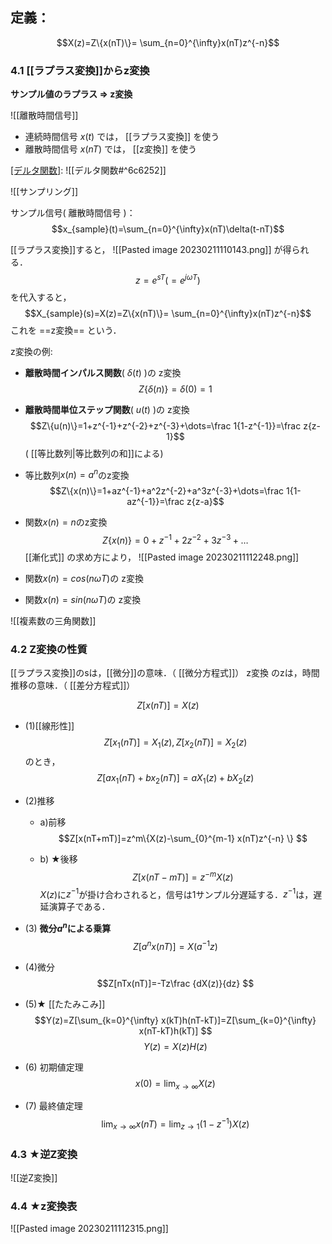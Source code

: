 ## 定義：
$$X(z)=Z\{x(nT)\}= \sum_{n=0}^{\infty}x(nT)z^{-n}$$

### 4.1 [[ラプラス変換]]からz変換
**サンプル値のラプラス ⇒ z変換**

 ![[離散時間信号]] 

   -  連続時間信号 $x(t)$ では， [[ラプラス変換]] を使う
   - 離散時間信号 $x(nT)$ では， [[z変換]] を使う

[[デルタ関数]](単位インパルス関数):
![[デルタ関数#^6c6252]]

![[サンプリング]] 

サンプル信号( 離散時間信号 )：
$$x_{sample}(t)=\sum_{n=0}^{\infty}x(nT)\delta(t-nT)$$

[[ラプラス変換]]すると，
![[Pasted image 20230211110143.png]]
が得られる．
$$z=e^{sT}(=e^{j\omega T})$$
を代入すると，
$$X_{sample}(s)=X(z)=Z\{x(nT)\}= \sum_{n=0}^{\infty}x(nT)z^{-n}$$
これを ==z変換== という．

z変換の例:
- **離散時間インパルス関数**( $\delta(t)$ )の z変換
$$Z\{\delta(n)\}=\delta(0)=1$$
- **離散時間単位ステップ関数**( $u(t)$ )の z変換
$$Z\{u(n)\}=1+z^{-1}+z^{-2}+z^{-3}+\dots=\frac 1{1-z^{-1}}=\frac z{z-1}$$
( [[等比数列|等比数列の和]]による) 

- 等比数列$x(n)=a^n$のz変換
$$Z\{x(n)\}=1+az^{-1}+a^2z^{-2}+a^3z^{-3}+\dots=\frac 1{1-az^{-1}}=\frac z{z-a}$$

- 関数$x(n)=n$のz変換
$$Z\{x(n)\}=0+z^{-1}+2z^{-2}+3z^{-3}+\dots$$
[[漸化式]] の求め方により，
![[Pasted image 20230211112248.png]]


- 関数$x(n)=cos(n\omega T)$の z変換
- 関数$x(n)=sin(n\omega T)$の z変換

![[複素数の三角関数]]

### 4.2 Z変換の性質
[[ラプラス変換]]のsは，[[微分]]の意味．（ [[微分方程式]]）
z変換 のzは，時間推移の意味．（ [[差分方程式]]）

$$Z[x(nT)]=X(z)$$
* (1)[[線形性]]
$$Z[x_1(nT)]=X_1(z), Z[x_2(nT)]=X_2(z)
$$
のとき，
$$Z[ax_1(nT)+bx_2(nT)]=aX_1(z)+bX_2(z)
$$

* (2)推移
  - a)前移
$$Z[x(nT+mT)]=z^m\{X(z)-\sum_{0}^{m-1} x(nT)z^{-n} \}
$$

  - b) ★後移
$$Z[x(nT-mT)]=z^{-m}X(z)$$
$X(z)$に$z^{-1}$が掛け合わされると，信号は1サンプル分遅延する．$z^{-1}$は，遅延演算子である．

- (3) **微分$a^n$による乗算**
$$Z[a^nx(nT)]=X(a^{-1}z)
$$

- (4)微分
$$Z[nTx(nT)]=-Tz\frac {dX(z)}{dz}
$$

- (5)★ [[たたみこみ]]
$$Y(z)=Z[\sum_{k=0}^{\infty} x(kT)h(nT-kT)]=Z[\sum_{k=0}^{\infty} x(nT-kT)h(kT)]
$$
$$Y(z)=X(z)H(z)$$

- (6) 初期値定理
$$x(0)=\lim_{x\to\infty} X(z)$$

- (7) 最終値定理
$$\lim_{x\to\infty} x(nT) = \lim_{z\to 1} (1-z^{-1})X(z)$$

### 4.3 ★逆Z変換
![[逆Z変換]]

### 4.4 ★z変換表
![[Pasted image 20230211112315.png]]
